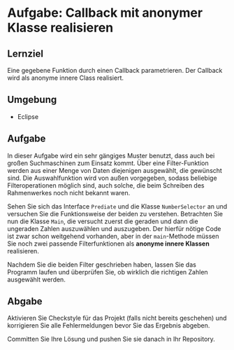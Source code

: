 # Aufgabe: Callback mit anonymer Klasse realisieren

## Lernziel

Eine gegebene Funktion durch einen Callback parametrieren. Der Callback wird als anonyme innere Class realisiert.


## Umgebung

  * Eclipse


## Aufgabe

In dieser Aufgabe wird ein sehr gängiges Muster benutzt, dass auch bei großen Suchmaschinen zum Einsatz kommt. Über eine Filter-Funktion werden aus einer Menge von Daten diejenigen ausgewählt, die gewünscht sind. Die Auswahlfunktion wird von außen vorgegeben, sodass beliebige Filteroperationen möglich sind, auch solche, die beim Schreiben des Rahmenwerkes noch nicht bekannt waren.

Sehen Sie sich das Interface `Prediate` und die Klasse `NumberSelector` an und versuchen Sie die Funktionsweise der beiden zu verstehen. Betrachten Sie nun die Klasse `Main`, die versucht zuerst die geraden und dann die ungeraden Zahlen auszuwählen und auszugeben. Der hierfür nötige Code ist zwar schon weitgehend vorhanden, aber in der `main`-Methode müssen Sie noch zwei passende Filterfunktionen als **anonyme innere Klassen** realisieren.

Nachdem Sie die beiden Filter geschrieben haben, lassen Sie das Programm laufen und überprüfen Sie, ob wirklich die richtigen Zahlen ausgewählt werden.


## Abgabe

Aktivieren Sie Checkstyle für das Projekt (falls nicht bereits geschehen) und korrigieren Sie alle Fehlermeldungen bevor Sie das Ergebnis abgeben.

Committen Sie Ihre Lösung und pushen Sie sie danach in Ihr Repository.
